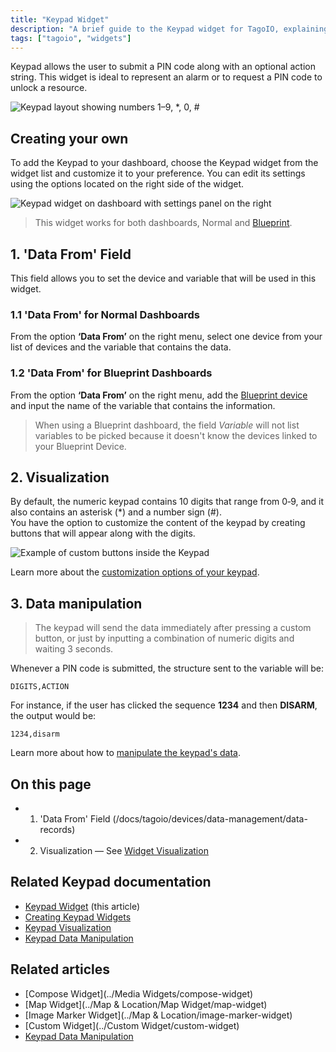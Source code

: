```yaml
---
title: "Keypad Widget"
description: "A brief guide to the Keypad widget for TagoIO, explaining what it does and how to add and customize it on a dashboard, with links to related documentation."
tags: ["tagoio", "widgets"]
---
```

Keypad allows the user to submit a PIN code along with an optional action string. This widget is ideal to represent an alarm or to request a PIN code to unlock a resource.

![Keypad layout showing numbers 1–9, *, 0, #](/docs_imagem/tagoio/keypad-widget-2.png)

## Creating your own

To add the Keypad to your dashboard, choose the Keypad widget from the widget list and customize it to your preference. You can edit its settings using the options located on the right side of the widget.

![Keypad widget on dashboard with settings panel on the right](/docs_imagem/tagoio/keypad-widget-2.png)

> This widget works for both dashboards, Normal and [Blueprint](/docs/tagoio/dashboards/blueprint-dashboard).

## 1. 'Data From' Field

This field allows you to set the device and variable that will be used in this widget.

### 1.1 'Data From' for Normal Dashboards

From the option **‘Data From’** on the right menu, select one device from your list of devices and the variable that contains the data.

### 1.2 'Data From' for Blueprint Dashboards

From the option **‘Data From’** on the right menu, add the [Blueprint device](/docs/tagoio/widgets/blueprint-devices) and input the name of the variable that contains the information.

> When using a Blueprint dashboard, the field *Variable* will not list variables to be picked because it doesn't know the devices linked to your Blueprint Device.

## 2. Visualization

By default, the numeric keypad contains 10 digits that range from 0‑9, and it also contains an asterisk (*) and a number sign (#).  
You have the option to customize the content of the keypad by creating buttons that will appear along with the digits.

![Example of custom buttons inside the Keypad](/docs_imagem/tagoio/keypad-widget-2.png)

Learn more about the [customization options of your keypad](../keypad-visualization).

## 3. Data manipulation

> The keypad will send the data immediately after pressing a custom button, or just by inputting a combination of numeric digits and waiting 3 seconds.

Whenever a PIN code is submitted, the structure sent to the variable will be:

```
DIGITS,ACTION
```

For instance, if the user has clicked the sequence **1234** and then **DISARM**, the output would be:

```
1234,disarm
```

Learn more about how to [manipulate the keypad's data](../keypad-data-manipulation).

## On this page
- 1. 'Data From' Field (/docs/tagoio/devices/data-management/data-records)
- 2. Visualization — See [Widget Visualization](/docs/tagoio/widgets/widget-configuration#visualization)

## Related Keypad documentation
- [Keypad Widget](#) (this article)  
- [Creating Keypad Widgets](/docs/tagoio/widgets/widget-configuration#keypad-setup)  
- [Keypad Visualization](../keypad-visualization)  
- [Keypad Data Manipulation](../keypad-data-manipulation)

## Related articles
- [Compose Widget](../Media Widgets/compose-widget)  
- [Map Widget](../Map & Location/Map Widget/map-widget)  
- [Image Marker Widget](../Map & Location/image-marker-widget)  
- [Custom Widget](../Custom Widget/custom-widget)  
- [Keypad Data Manipulation](../keypad-data-manipulation)
